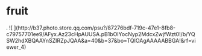 # fruit
<img src="http://b37.photo.store.qq.com/psu?/87276bdf-719c-47e1-8fb8-c79757701ee9/AFyx.Az23cHpAUUSA.pB1bOIYocNyp2MdcxZwjfWzt0!/b/YQSW2hdXBQAAYnSZIRZpJQAA&a=40&b=37&bo=TQIOAgAAAAABBGA!&rf=viewer_4" style="zoom:20%">
![ ](http://b37.photo.store.qq.com/psu?/87276bdf-719c-47e1-8fb8-c79757701ee9/AFyx.Az23cHpAUUSA.pB1bOIYocNyp2MdcxZwjfWzt0!/b/YQSW2hdXBQAAYnSZIRZpJQAA&a=40&b=37&bo=TQIOAgAAAAABBGA!&rf=viewer_4)
